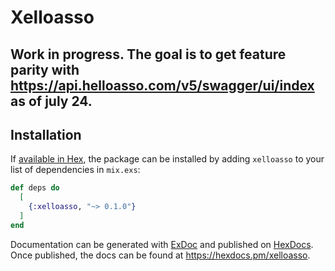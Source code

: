 # Xelloasso

## Work in progress. The goal is to get feature parity with https://api.helloasso.com/v5/swagger/ui/index as of july 24.

## Installation

If [available in Hex](https://hex.pm/docs/publish), the package can be installed
by adding `xelloasso` to your list of dependencies in `mix.exs`:

```elixir
def deps do
  [
    {:xelloasso, "~> 0.1.0"}
  ]
end
```

Documentation can be generated with [ExDoc](https://github.com/elixir-lang/ex_doc)
and published on [HexDocs](https://hexdocs.pm). Once published, the docs can
be found at <https://hexdocs.pm/xelloasso>.

